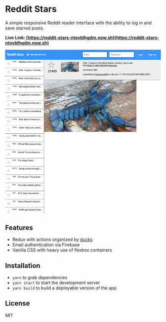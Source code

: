 # Reddit Stars

A simple responsive Reddit reader interface with the ability to log in and save starred posts.

**Live Link: [https://reddit-stars-ntovblhgdm.now.sh](https://reddit-stars-ntovblhgdm.now.sh)**

![](https://github.com/danyim/reddit-stars/raw/master/public/screenshot.png)

## Features
- Redux with actions organized by [ducks](https://github.com/erikras/ducks-modular-redux)
- Email authentication via Firebase
- Vanilla CSS with heavy use of flexbox containers

## Installation
- `yarn` to grab dependencies
- `yarn start` to start the development server
- `yarn build` to build a deployable version of the app

## License
MIT
